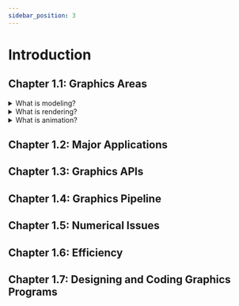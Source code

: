 ```yaml
---
sidebar_position: 3
---
```


# Introduction

## Chapter 1.1: Graphics Areas

<details>
    <summary>What is modeling?</summary>
    <div>Modeling refers to how you can store an image (as a mathematical interpretation) in a computer</div>
</details>

<details>
    <summary>What is rendering?</summary>
    <div>The act of creating shaded images from 3D computer models</div>
</details>

<details>
    <summary>What is animation?</summary>
    <div>The act of creating the illusion of motion through a sequence of images</div>
</details>

## Chapter 1.2: Major Applications

## Chapter 1.3: Graphics APIs

## Chapter 1.4: Graphics Pipeline

## Chapter 1.5: Numerical Issues

## Chapter 1.6: Efficiency

## Chapter 1.7: Designing and Coding Graphics Programs
